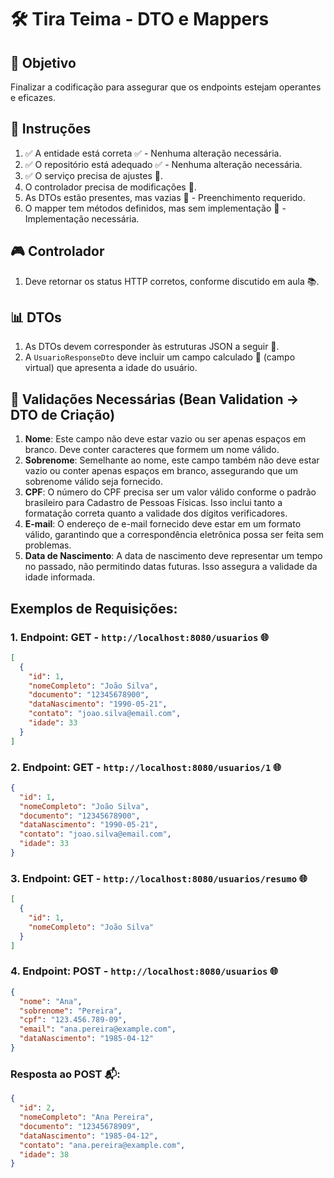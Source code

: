 # 🛠️ Tira Teima - DTO e Mappers

## 🎯 Objetivo

Finalizar a codificação para assegurar que os endpoints estejam operantes e eficazes.

## 📝 Instruções

1. ✅ A entidade está correta ✅ - Nenhuma alteração necessária.
2. ✅ O repositório está adequado ✅ - Nenhuma alteração necessária.
3. ✅ O serviço precisa de ajustes 🔧.
4. O controlador precisa de modificações 🔨.
5. As DTOs estão presentes, mas vazias 📄 - Preenchimento requerido.
6. O mapper tem métodos definidos, mas sem implementação 🚧 - Implementação necessária.

## 🎮 Controlador
1. Deve retornar os status HTTP corretos, conforme discutido em aula 📚.

## 📊 DTOs
1. As DTOs devem corresponder às estruturas JSON a seguir 🧩.
2. A `UsuarioResponseDto` deve incluir um campo calculado 🧮 (campo virtual) que apresenta a idade do usuário.

## 🛑 Validações Necessárias (Bean Validation -> DTO de Criação)
1. **Nome**: Este campo não deve estar vazio ou ser apenas espaços em branco. Deve conter caracteres que formem um nome válido.
2. **Sobrenome**: Semelhante ao nome, este campo também não deve estar vazio ou conter apenas espaços em branco, assegurando que um sobrenome válido seja fornecido.
3. **CPF**: O número do CPF precisa ser um valor válido conforme o padrão brasileiro para Cadastro de Pessoas Físicas. Isso inclui tanto a formatação correta quanto a validade dos dígitos verificadores.
4. **E-mail**: O endereço de e-mail fornecido deve estar em um formato válido, garantindo que a correspondência eletrônica possa ser feita sem problemas.
5. **Data de Nascimento**: A data de nascimento deve representar um tempo no passado, não permitindo datas futuras. Isso assegura a validade da idade informada.

## Exemplos de Requisições:

### 1. Endpoint: GET - `http://localhost:8080/usuarios` 🌐

```json
[
  {
    "id": 1,
    "nomeCompleto": "João Silva",
    "documento": "12345678900",
    "dataNascimento": "1990-05-21",
    "contato": "joao.silva@email.com",
    "idade": 33
  }
]
```

### 2. Endpoint: GET - `http://localhost:8080/usuarios/1` 🌐

```json
{
  "id": 1,
  "nomeCompleto": "João Silva",
  "documento": "12345678900",
  "dataNascimento": "1990-05-21",
  "contato": "joao.silva@email.com",
  "idade": 33
}
```

### 3. Endpoint: GET - `http://localhost:8080/usuarios/resumo` 🌐

```json
[
  {
    "id": 1,
    "nomeCompleto": "João Silva"
  }
]
```

### 4. Endpoint: POST - `http://localhost:8080/usuarios` 🌐

```json
{
  "nome": "Ana",
  "sobrenome": "Pereira",
  "cpf": "123.456.789-09",
  "email": "ana.pereira@example.com",
  "dataNascimento": "1985-04-12"
}
```
### Resposta ao POST 📬:
```json
{
  "id": 2,
  "nomeCompleto": "Ana Pereira",
  "documento": "12345678909",
  "dataNascimento": "1985-04-12",
  "contato": "ana.pereira@example.com",
  "idade": 38
}
```